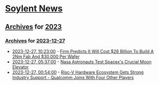 # [Soylent News](../../../README.md)

## [Archives](../../index.md) for [2023](../index.md)

### [Archives](../../index.md) for [2023-12-27](index.md)

* [2023-12-27, 10:23:00](https://soylentnews.org/article.pl?sid=23/12/26/1327204&from=rss) - [Firm Predicts It Will Cost $28 Billion To Build A 2Nm Fab And $30,000 Per Wafer](https://soylentnews.org/article.pl?sid=23/12/26/1327204&from=rss)
* [2023-12-27, 05:37:00](https://soylentnews.org/article.pl?sid=23/12/26/1318231&from=rss) - [Nasa Astronauts Test Spacex's Crucial Moon Elevator](https://soylentnews.org/article.pl?sid=23/12/26/1318231&from=rss)
* [2023-12-27, 00:54:00](https://soylentnews.org/article.pl?sid=23/12/26/1315247&from=rss) - [Risc-V Hardware Ecosystem Gets Strong Industry Support - Qualcomm Joins With Four Other Players](https://soylentnews.org/article.pl?sid=23/12/26/1315247&from=rss)
